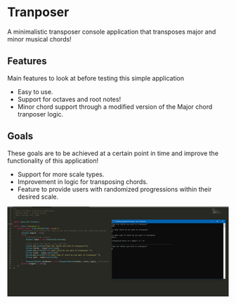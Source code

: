 # Tranposer

A minimalistic transposer console application that transposes major and minor musical chords!

## Features
Main features to look at before testing this simple application

 - Easy to use.
 - Support for octaves and root notes!
 - Minor chord support through a modified version of the Major chord tranposer logic.
 
## Goals
These goals are to be achieved at a certain point in time and improve the functionality of this application!

 - Support for more scale types.
 - Improvement in logic for transposing chords.
 - Feature to provide users with randomized progressions within their desired scale.

![](images/img_transposer.png)

